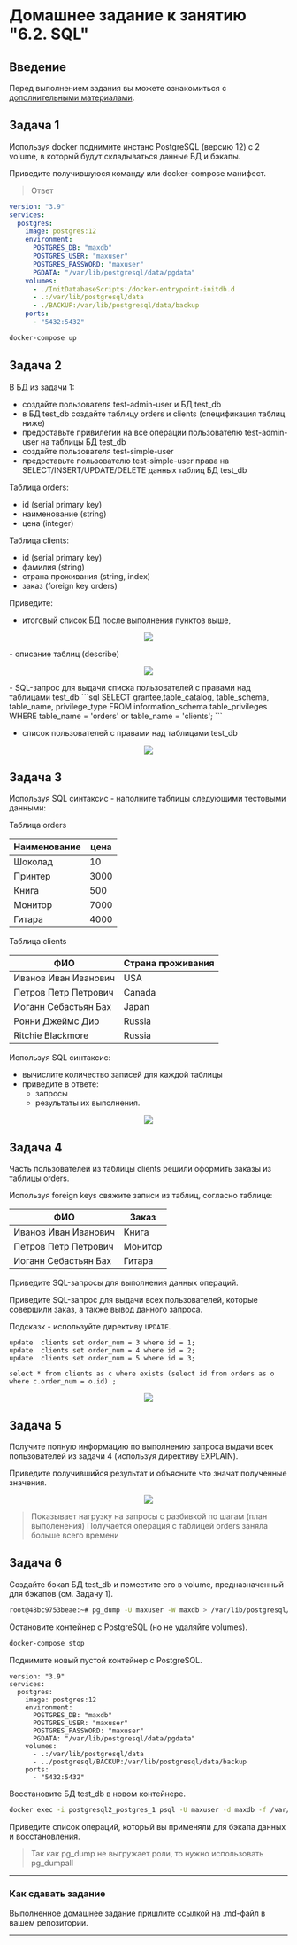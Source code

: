 # Домашнее задание к занятию "6.2. SQL"

## Введение

Перед выполнением задания вы можете ознакомиться с 
[дополнительными материалами](https://github.com/netology-code/virt-homeworks/tree/master/additional/README.md).

## Задача 1

Используя docker поднимите инстанс PostgreSQL (версию 12) c 2 volume, 
в который будут складываться данные БД и бэкапы.

Приведите получившуюся команду или docker-compose манифест.
>Ответ
```yml
version: "3.9"
services:
  postgres:
    image: postgres:12
    environment:
      POSTGRES_DB: "maxdb"
      POSTGRES_USER: "maxuser"
      POSTGRES_PASSWORD: "maxuser"
      PGDATA: "/var/lib/postgresql/data/pgdata"
    volumes:
      - ./InitDatabaseScripts:/docker-entrypoint-initdb.d
      - .:/var/lib/postgresql/data
      - ./BACKUP:/var/lib/postgresql/data/backup
    ports:
      - "5432:5432"
```
```bash
docker-compose up
```

## Задача 2

В БД из задачи 1: 
- создайте пользователя test-admin-user и БД test_db
- в БД test_db создайте таблицу orders и clients (спeцификация таблиц ниже)
- предоставьте привилегии на все операции пользователю test-admin-user на таблицы БД test_db
- создайте пользователя test-simple-user  
- предоставьте пользователю test-simple-user права на SELECT/INSERT/UPDATE/DELETE данных таблиц БД test_db

Таблица orders:
- id (serial primary key)
- наименование (string)
- цена (integer)

Таблица clients:
- id (serial primary key)
- фамилия (string)
- страна проживания (string, index)
- заказ (foreign key orders)

Приведите:
- итоговый список БД после выполнения пунктов выше,
<p align="center">
  <img src=".\2022-03-16_021147.jpg">
</p>
- описание таблиц (describe)
<p align="center">
  <img src=".\2022-03-16_021536.jpg">
</p>
- SQL-запрос для выдачи списка пользователей с правами над таблицами test_db
```sql
SELECT grantee,table_catalog, table_schema, table_name, privilege_type FROM information_schema.table_privileges WHERE table_name = 'orders' or table_name = 'clients';
```

- список пользователей с правами над таблицами test_db

<p align="center">
  <img src=".\2022-03-16_022538.jpg">
</p>


## Задача 3

Используя SQL синтаксис - наполните таблицы следующими тестовыми данными:

Таблица orders

|Наименование|цена|
|------------|----|
|Шоколад| 10 |
|Принтер| 3000 |
|Книга| 500 |
|Монитор| 7000|
|Гитара| 4000|

Таблица clients

|ФИО|Страна проживания|
|------------|----|
|Иванов Иван Иванович| USA |
|Петров Петр Петрович| Canada |
|Иоганн Себастьян Бах| Japan |
|Ронни Джеймс Дио| Russia|
|Ritchie Blackmore| Russia|

Используя SQL синтаксис:
- вычислите количество записей для каждой таблицы 
- приведите в ответе:
    - запросы 
    - результаты их выполнения.

<p align="center">
  <img src=".\2022-03-16_022954.jpg">
</p>

## Задача 4

Часть пользователей из таблицы clients решили оформить заказы из таблицы orders.

Используя foreign keys свяжите записи из таблиц, согласно таблице:

|ФИО|Заказ|
|------------|----|
|Иванов Иван Иванович| Книга |
|Петров Петр Петрович| Монитор |
|Иоганн Себастьян Бах| Гитара |

Приведите SQL-запросы для выполнения данных операций.

Приведите SQL-запрос для выдачи всех пользователей, которые совершили заказ, а также вывод данного запроса.
 
Подсказк - используйте директиву `UPDATE`.

```
update  clients set order_num = 3 where id = 1;
update  clients set order_num = 4 where id = 2;
update  clients set order_num = 5 where id = 3;
```
```
select * from clients as c where exists (select id from orders as o where c.order_num = o.id) ;
```
<p align="center">
  <img src=".\2022-03-16_115910.jpg">
</p>

## Задача 5

Получите полную информацию по выполнению запроса выдачи всех пользователей из задачи 4 
(используя директиву EXPLAIN).

Приведите получившийся результат и объясните что значат полученные значения.

<p align="center">
  <img src=".\2022-03-16_120252.jpg">
</p>

> Показывает нагрузку на запросы с разбивкой по шагам (план выполенения)
> Получается операция с таблицей orders заняла больше всего времени

## Задача 6

Создайте бэкап БД test_db и поместите его в volume, предназначенный для бэкапов (см. Задачу 1).

```bash
root@48bc9753beae:~# pg_dump -U maxuser -W maxdb > /var/lib/postgresql/data/BACKUP/maxdb.sql
```
Остановите контейнер с PostgreSQL (но не удаляйте volumes).

```bash
docker-compose stop
```
Поднимите новый пустой контейнер с PostgreSQL.

```
version: "3.9"
services:
  postgres:
    image: postgres:12
    environment:
      POSTGRES_DB: "maxdb"
      POSTGRES_USER: "maxuser"
      POSTGRES_PASSWORD: "maxuser"
      PGDATA: "/var/lib/postgresql/data/pgdata"
    volumes:
      - .:/var/lib/postgresql/data
      - ../postgresql/BACKUP:/var/lib/postgresql/data/backup
    ports:
      - "5432:5432"
```

Восстановите БД test_db в новом контейнере.

```bash
docker exec -i postgresql2_postgres_1 psql -U maxuser -d maxdb -f /var/lib/postgresql/data/backup/maxdb.sql
```
Приведите список операций, который вы применяли для бэкапа данных и восстановления. 

> Так как pg_dump не выгружает роли, то нужно использовать pg_dumpall
---

### Как cдавать задание

Выполненное домашнее задание пришлите ссылкой на .md-файл в вашем репозитории.

---
